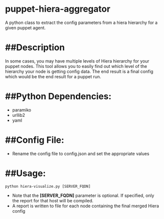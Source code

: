 puppet-hiera-aggregator
=======================
A python class to extract the config parameters from a hiera hierarchy for a given puppet agent.

##Description
=======================

In some cases, you may have multiple levels of Hiera hierarchy for your puppet nodes.  This tool allows you to easily find out which level of the hierarchy your node is getting config data.  The end result is a final config which would be the end result for a puppet run.


##Python Dependencies:
=======================
- paramiko
- urllib2 
- yaml


##Config File:
=======================

- Rename the config file to config.json and set the appropriate values


##Usage:
=======================

`python hiera-visualize.py [SERVER_FQDN]`

- Note that the **[SERVER_FQDN]** parameter is optional. If specified, only the report for that host will be compiled.
- A report is written to file for each node containing the final merged Hiera config
